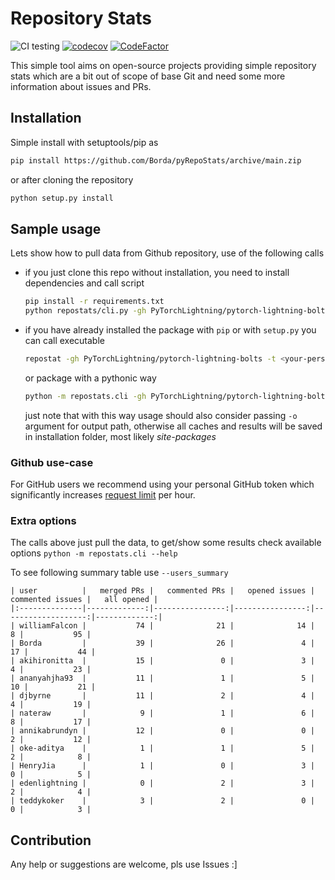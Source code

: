 # Repository Stats

![CI testing](https://github.com/Borda/pyRepoStats/workflows/CI%20testing/badge.svg?event=push)
[![codecov](https://codecov.io/gh/Borda/pyRepoStats/branch/main/graph/badge.svg?token=09H9MDJMXG)](https://codecov.io/gh/Borda/pyRepoStats)
[![CodeFactor](https://www.codefactor.io/repository/github/borda/pyrepostats/badge)](https://www.codefactor.io/repository/github/borda/pyrepostats)

This simple tool aims on open-source projects providing simple repository stats which are a bit out of scope of base Git and need some more information about issues and PRs.

## Installation

Simple install with setuptools/pip as 
```bash
pip install https://github.com/Borda/pyRepoStats/archive/main.zip
```
or after cloning the repository
```bash
python setup.py install
```

## Sample usage

Lets show how to pull data from Github repository, use of the following calls
* if you just clone this repo without installation, you need to install dependencies and call script
    ```bash
    pip install -r requirements.txt
    python repostats/cli.py -gh PyTorchLightning/pytorch-lightning-bolts -t <your-personal-token>
    ```
* if you have already installed the package with `pip` or with `setup.py` you can call executable
    ```bash
    repostat -gh PyTorchLightning/pytorch-lightning-bolts -t <your-personal-token>
    ```
  or package with a pythonic way
    ```bash
    python -m repostats.cli -gh PyTorchLightning/pytorch-lightning-bolts
    ```
  just note that with this way usage should also consider passing `-o` argument for output path, otherwise all caches and results will be saved in installation folder, most likely _site-packages_

### Github use-case

For GitHub users we recommend using your personal GitHub token which significantly increases [request limit](https://developer.github.com/v3/#rate-limiting) per hour.

### Extra options

The calls above just pull the data, to get/show some results check available options `python -m repostats.cli --help`

To see following summary table use `--users_summary`
```
| user          |   merged PRs |   commented PRs |   opened issues |   commented issues |   all opened |
|:--------------|-------------:|----------------:|----------------:|-------------------:|-------------:|
| williamFalcon |           74 |              21 |              14 |                  8 |           95 |
| Borda         |           39 |              26 |               4 |                 17 |           44 |
| akihironitta  |           15 |               0 |               3 |                  4 |           23 |
| ananyahjha93  |           11 |               1 |               5 |                 10 |           21 |
| djbyrne       |           11 |               2 |               4 |                  4 |           19 |
| nateraw       |            9 |               1 |               6 |                  8 |           17 |
| annikabrundyn |           12 |               0 |               0 |                  2 |           12 |
| oke-aditya    |            1 |               1 |               5 |                  2 |            8 |
| HenryJia      |            1 |               0 |               3 |                  0 |            5 |
| edenlightning |            0 |               2 |               3 |                  2 |            4 |
| teddykoker    |            3 |               2 |               0 |                  0 |            3 |
```

## Contribution

Any help or suggestions are welcome, pls use Issues :]
